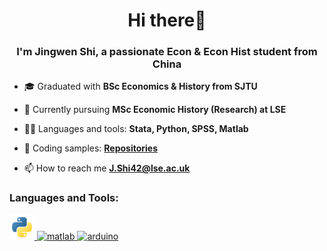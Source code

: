 <h1 align="center">Hi there👋</h1>
<h3 align="center">I'm Jingwen Shi, a passionate Econ & Econ Hist student from China </h3>

- 🎓 Graduated with **BSc Economics & History from SJTU**

- 🌱 Currently pursuing **MSc Economic History (Research) at LSE**

- 👨‍💻 Languages and tools: **Stata, Python, SPSS, Matlab**

- 🔭 Coding samples: **[Repositories](https://github.com/JingwenSHI-Novae/Coding-Samples)**

- 📫 How to reach me **J.Shi42@lse.ac.uk**


<h3 align="left">Languages and Tools:</h3>
<p align="left">  <a href="https://www.python.org" target="_blank" rel="noreferrer"> <img src="https://raw.githubusercontent.com/devicons/devicon/master/icons/python/python-original.svg" alt="python" width="40" height="40"/> </a> <a href="https://www.mathworks.com/" target="_blank" rel="noreferrer"> <img src="https://upload.wikimedia.org/wikipedia/commons/2/21/Matlab_Logo.png" alt="matlab" width="40" height="40"/> </a> <a href="https://www.arduino.cc/" target="_blank" rel="noreferrer"> <img src="https://cdn.worldvectorlogo.com/logos/arduino-1.svg" alt="arduino" width="40" height="40"/> </a> </p>
